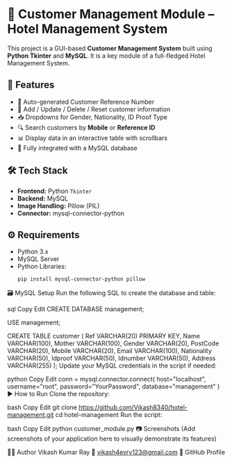 # 🏨 Customer Management Module – Hotel Management System

This project is a GUI-based **Customer Management System** built using **Python Tkinter** and **MySQL**. It is a key module of a full-fledged Hotel Management System.

## 📌 Features

- 🔢 Auto-generated Customer Reference Number
- 🧾 Add / Update / Delete / Reset customer information
- 📥 Dropdowns for Gender, Nationality, ID Proof Type
- 🔍 Search customers by **Mobile** or **Reference ID**
- 📊 Display data in an interactive table with scrollbars
- 💾 Fully integrated with a MySQL database

## 🛠 Tech Stack

- **Frontend:** Python `Tkinter`
- **Backend:** MySQL
- **Image Handling:** Pillow (PIL)
- **Connector:** mysql-connector-python

## ⚙️ Requirements

- Python 3.x
- MySQL Server
- Python Libraries:
  ```bash
  pip install mysql-connector-python pillow
🗃️ MySQL Setup
Run the following SQL to create the database and table:

sql
Copy
Edit
CREATE DATABASE management;

USE management;

CREATE TABLE customer (
    Ref VARCHAR(20) PRIMARY KEY,
    Name VARCHAR(100),
    Mother VARCHAR(100),
    Gender VARCHAR(20),
    PostCode VARCHAR(20),
    Mobile VARCHAR(20),
    Email VARCHAR(100),
    Nationality VARCHAR(50),
    Idproof VARCHAR(50),
    Idnumber VARCHAR(50),
    Address VARCHAR(255)
);
Update your MySQL credentials in the script if needed:

python
Copy
Edit
conn = mysql.connector.connect(
    host="localhost",
    username="root",
    password="YourPassword",
    database="management"
)
▶️ How to Run
Clone the repository:

bash
Copy
Edit
git clone https://github.com/Vikash8340/hotel-management.git
cd hotel-management
Run the script:

bash
Copy
Edit
python customer_module.py
📷 Screenshots
(Add screenshots of your application here to visually demonstrate its features)

🧑‍💻 Author
Vikash Kumar Ray
📧 vikash4evry123@gmail.com
🔗 GitHub Profile
